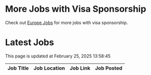 # More Jobs with Visa Sponsorship

Check out [Europe Jobs](https://github.com/sureshparimi/europejobs#latest-jobs) for more jobs with visa sponsorship.

# Latest Jobs

This page is updated at February 25, 2025 13:58:45

| Job Title | Job Location | Job Link | Job Posted |
| --- | --- | --- | --- |
